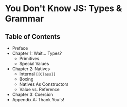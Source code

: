 # You Don't Know JS: Types & Grammar

## Table of Contents

* Preface
* Chapter 1: Wait... Types?
	* Primitives
	* Special Values
* Chapter 2: Natives
	* Internal `[[Class]]`
	* Boxing
	* Natives As Constructors
	* Value vs. Reference
* Chapter 3: Coercion
* Appendix A: Thank You's!

